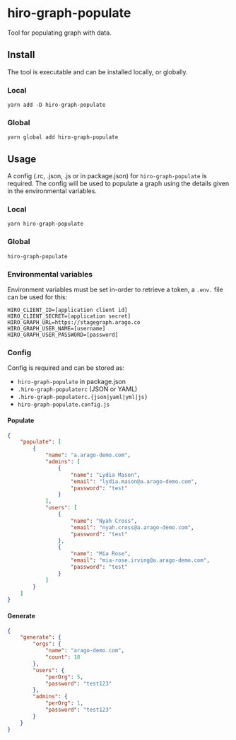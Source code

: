 # hiro-graph-populate

Tool for populating graph with data.

## Install

The tool is executable and can be installed locally, or globally.

### Local

`yarn add -D hiro-graph-populate`

### Global

`yarn global add hiro-graph-populate`

## Usage

A config (.rc, .json, .js or in package.json) for `hiro-graph-populate` is required.
The config will be used to populate a graph using the details given in the environmental variables.

### Local

`yarn hiro-graph-populate`

### Global

`hiro-graph-populate`

### Environmental variables

Environment variables must be set in-order to retrieve a token, a `.env.` file can be used for this:

```env
HIRO_CLIENT_ID=[application client id]
HIRO_CLIENT_SECRET=[application secret]
HIRO_GRAPH_URL=https://stagegraph.arago.co
HIRO_GRAPH_USER_NAME=[username]
HIRO_GRAPH_USER_PASSWORD=[password]
```

### Config

Config is required and can be stored as:

-   `hiro-graph-populate` in package.json
-   `.hiro-graph-populaterc` (JSON or YAML)
-   `.hiro-graph-populaterc.{json|yaml|yml|js}`
-   `hiro-graph-populate.config.js`

#### Populate

```json
{
    "populate": [
        {
            "name": "a.arago-demo.com",
            "admins": [
                {
                    "name": "Lydia Mason",
                    "email": "lydia.mason@a.arago-demo.com",
                    "password": "test"
                }
            ],
            "users": [
                {
                    "name": "Nyah Cross",
                    "email": "nyah.cross@a.arago-demo.com",
                    "password": "test"
                },
                {
                    "name": "Mia Rose",
                    "email": "mia-rose.irving@a.arago-demo.com",
                    "password": "test"
                }
            ]
        }
    ]
}
```

#### Generate

```json
{
    "generate": {
        "orgs": {
            "name": "arago-demo.com",
            "count": 18
        },
        "users": {
            "perOrg": 5,
            "password": "test123"
        },
        "admins": {
            "perOrg": 1,
            "password": "test123"
        }
    }
}
```
